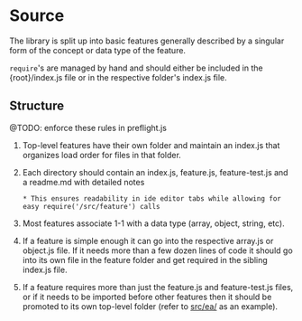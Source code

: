 # Source

The library is split up into basic features generally described by a singular
form of the concept or data type of the feature.

`require`'s are managed by hand and should either be included in the
{root}/index.js file or in the respective folder's index.js file.

## Structure

@TODO: enforce these rules in preflight.js

1.  Top-level features have their own folder and maintain an index.js that
    organizes load order for files in that folder.

1.  Each directory should contain an index.js, feature.js, feature-test.js and
    a readme.md with detailed notes

        * This ensures readability in ide editor tabs while allowing for easy require('/src/feature') calls

1.  Most features associate 1-1 with a data type (array, object, string, etc).

1.  If a feature is simple enough it can go into the respective array.js or
    object.js file. If it needs more than a few dozen lines of code it should go
    into its own file in the feature folder and get required in the sibling
    index.js file.

1.  If a feature requires more than just the feature.js and feature-test.js
    files, or if it needs to be imported before other features then it should be
    promoted to its own top-level folder (refer to [src/ea/](./ea/readme.md) as
    an example).
